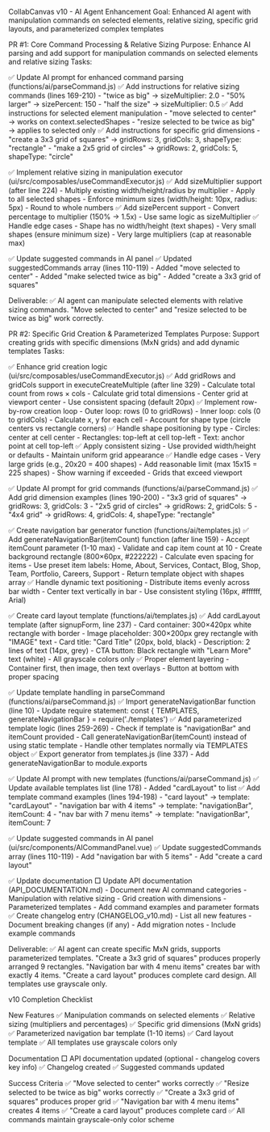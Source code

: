 CollabCanvas v10 - AI Agent Enhancement
Goal: Enhanced AI agent with manipulation commands on selected elements, relative sizing, specific grid layouts, and parameterized complex templates

PR #1: Core Command Processing & Relative Sizing
Purpose: Enhance AI parsing and add support for manipulation commands on selected elements and relative sizing
Tasks:

✅ Update AI prompt for enhanced command parsing (functions/ai/parseCommand.js)
  ✅ Add instructions for relative sizing commands (lines 169-210)
    - "twice as big" → sizeMultiplier: 2.0
    - "50% larger" → sizePercent: 150
    - "half the size" → sizeMultiplier: 0.5
  ✅ Add instructions for selected element manipulation
    - "move selected to center" → works on context.selectedShapes
    - "resize selected to be twice as big" → applies to selected only
  ✅ Add instructions for specific grid dimensions
    - "create a 3x3 grid of squares" → gridRows: 3, gridCols: 3, shapeType: "rectangle"
    - "make a 2x5 grid of circles" → gridRows: 2, gridCols: 5, shapeType: "circle"

✅ Implement relative sizing in manipulation executor (ui/src/composables/useCommandExecutor.js)
  ✅ Add sizeMultiplier support (after line 224)
    - Multiply existing width/height/radius by multiplier
    - Apply to all selected shapes
    - Enforce minimum sizes (width/height: 10px, radius: 5px)
    - Round to whole numbers
  ✅ Add sizePercent support
    - Convert percentage to multiplier (150% → 1.5x)
    - Use same logic as sizeMultiplier
  ✅ Handle edge cases
    - Shape has no width/height (text shapes)
    - Very small shapes (ensure minimum size)
    - Very large multipliers (cap at reasonable max)

✅ Update suggested commands in AI panel
  ✅ Updated suggestedCommands array (lines 110-119)
    - Added "move selected to center"
    - Added "make selected twice as big"
    - Added "create a 3x3 grid of squares"

Deliverable:
✅ AI agent can manipulate selected elements with relative sizing commands. "Move selected to center" and "resize selected to be twice as big" work correctly.

PR #2: Specific Grid Creation & Parameterized Templates
Purpose: Support creating grids with specific dimensions (MxN grids) and add dynamic templates
Tasks:

✅ Enhance grid creation logic (ui/src/composables/useCommandExecutor.js)
  ✅ Add gridRows and gridCols support in executeCreateMultiple (after line 329)
    - Calculate total count from rows × cols
    - Calculate grid total dimensions
    - Center grid at viewport center
    - Use consistent spacing (default 20px)
  ✅ Implement row-by-row creation loop
    - Outer loop: rows (0 to gridRows)
    - Inner loop: cols (0 to gridCols)
    - Calculate x, y for each cell
    - Account for shape type (circle centers vs rectangle corners)
  ✅ Handle shape positioning by type
    - Circles: center at cell center
    - Rectangles: top-left at cell top-left
    - Text: anchor point at cell top-left
  ✅ Apply consistent sizing
    - Use provided width/height or defaults
    - Maintain uniform grid appearance
  ✅ Handle edge cases
    - Very large grids (e.g., 20x20 = 400 shapes)
    - Add reasonable limit (max 15x15 = 225 shapes)
    - Show warning if exceeded
    - Grids that exceed viewport

✅ Update AI prompt for grid commands (functions/ai/parseCommand.js)
  ✅ Add grid dimension examples (lines 190-200)
    - "3x3 grid of squares" → gridRows: 3, gridCols: 3
    - "2x5 grid of circles" → gridRows: 2, gridCols: 5
    - "4x4 grid" → gridRows: 4, gridCols: 4, shapeType: "rectangle"

✅ Create navigation bar generator function (functions/ai/templates.js)
  ✅ Add generateNavigationBar(itemCount) function (after line 159)
    - Accept itemCount parameter (1-10 max)
    - Validate and cap item count at 10
    - Create background rectangle (800×60px, #222222)
    - Calculate even spacing for items
    - Use preset item labels: Home, About, Services, Contact, Blog, Shop, Team, Portfolio, Careers, Support
    - Return template object with shapes array
  ✅ Handle dynamic text positioning
    - Distribute items evenly across bar width
    - Center text vertically in bar
    - Use consistent styling (16px, #ffffff, Arial)

✅ Create card layout template (functions/ai/templates.js)
  ✅ Add cardLayout template (after signupForm, line 237)
    - Card container: 300×420px white rectangle with border
    - Image placeholder: 300×200px grey rectangle with "IMAGE" text
    - Card title: "Card Title" (20px, bold, black)
    - Description: 2 lines of text (14px, grey)
    - CTA button: Black rectangle with "Learn More" text (white)
    - All grayscale colors only
  ✅ Proper element layering
    - Container first, then image, then text overlays
    - Button at bottom with proper spacing

✅ Update template handling in parseCommand (functions/ai/parseCommand.js)
  ✅ Import generateNavigationBar function (line 10)
    - Update require statement: const { TEMPLATES, generateNavigationBar } = require('./templates')
  ✅ Add parameterized template logic (lines 259-269)
    - Check if template is "navigationBar" and itemCount provided
    - Call generateNavigationBar(itemCount) instead of using static template
    - Handle other templates normally via TEMPLATES object
  ✅ Export generator from templates.js (line 337)
    - Add generateNavigationBar to module.exports

✅ Update AI prompt with new templates (functions/ai/parseCommand.js)
  ✅ Update available templates list (line 178)
    - Added "cardLayout" to list
  ✅ Add template command examples (lines 194-198)
    - "card layout" → template: "cardLayout"
    - "navigation bar with 4 items" → template: "navigationBar", itemCount: 4
    - "nav bar with 7 menu items" → template: "navigationBar", itemCount: 7

✅ Update suggested commands in AI panel (ui/src/components/AICommandPanel.vue)
  ✅ Update suggestedCommands array (lines 110-119)
    - Add "navigation bar with 5 items"
    - Add "create a card layout"

✅ Update documentation
  □ Update API documentation (API_DOCUMENTATION.md)
    - Document new AI command categories
    - Manipulation with relative sizing
    - Grid creation with dimensions
    - Parameterized templates
    - Add command examples and parameter formats
  ✅ Create changelog entry (CHANGELOG_v10.md)
    - List all new features
    - Document breaking changes (if any)
    - Add migration notes
    - Include example commands

Deliverable:
✅ AI agent can create specific MxN grids, supports parameterized templates. "Create a 3x3 grid of squares" produces properly arranged 9 rectangles. "Navigation bar with 4 menu items" creates bar with exactly 4 items. "Create a card layout" produces complete card design. All templates use grayscale only.

v10 Completion Checklist

New Features
✅ Manipulation commands on selected elements
✅ Relative sizing (multipliers and percentages)
✅ Specific grid dimensions (MxN grids)
✅ Parameterized navigation bar template (1-10 items)
✅ Card layout template
✅ All templates use grayscale colors only

Documentation
□ API documentation updated (optional - changelog covers key info)
✅ Changelog created
✅ Suggested commands updated

Success Criteria
✅ "Move selected to center" works correctly
✅ "Resize selected to be twice as big" works correctly
✅ "Create a 3x3 grid of squares" produces proper grid
✅ "Navigation bar with 4 menu items" creates 4 items
✅ "Create a card layout" produces complete card
✅ All commands maintain grayscale-only color scheme

